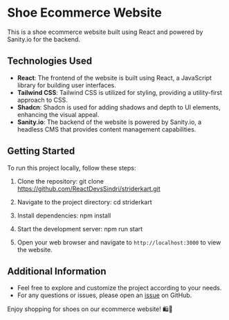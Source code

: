 # Shoe Ecommerce Website

This is a shoe ecommerce website built using React and powered by Sanity.io for the backend.

## Technologies Used

- **React**: The frontend of the website is built using React, a JavaScript library for building user interfaces.
- **Tailwind CSS**: Tailwind CSS is utilized for styling, providing a utility-first approach to CSS.
- **Shadcn**: Shadcn is used for adding shadows and depth to UI elements, enhancing the visual appeal.
- **Sanity.io**: The backend of the website is powered by Sanity.io, a headless CMS that provides content management capabilities.

## Getting Started

To run this project locally, follow these steps:

1. Clone the repository: git clone https://github.com/ReactDevsSindri/striderkart.git

2. Navigate to the project directory: cd striderkart

3. Install dependencies: npm install

4. Start the development server: npm run start

5. Open your web browser and navigate to `http://localhost:3000` to view the website.

## Additional Information

- Feel free to explore and customize the project according to your needs.
- For any questions or issues, please open an [issue](https://github.com/ReactDevsSindri/striderkart/issues) on GitHub.

Enjoy shopping for shoes on our ecommerce website! 🛍️👟
